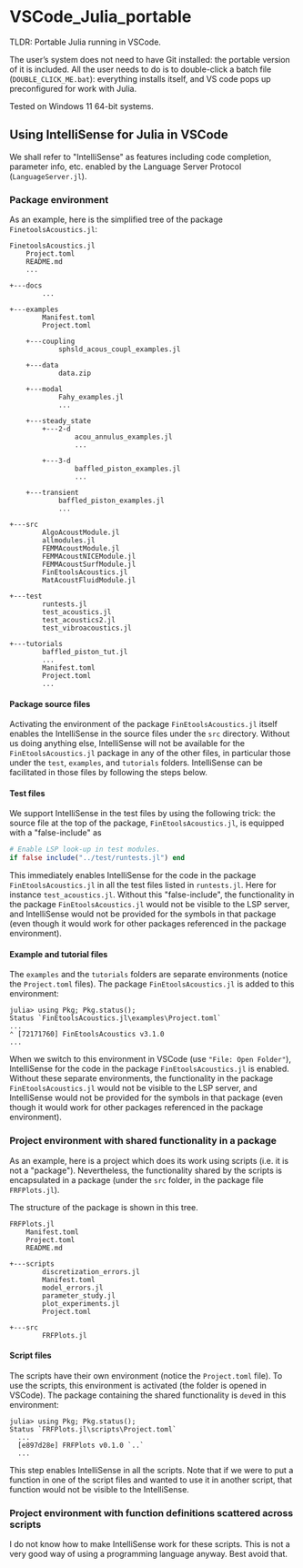 # VSCode_Julia_portable

TLDR: Portable Julia running in VSCode. 

The user’s system does not need to have Git installed: the portable version of
it is included. All the user needs to do is to double-click a batch file
(`DOUBLE_CLICK_ME.bat`): everything installs itself, and VS code pops up
preconfigured for work with Julia. 

Tested on Windows 11 64-bit systems.

## Using IntelliSense for Julia in VSCode

We shall refer to "IntelliSense" as features including code completion,
parameter info, etc. enabled by the Language Server Protocol (`LanguageServer.jl`). 

### Package environment

As an example, here is the simplified tree of the package `FinetoolsAcoustics.jl`:

```
FinetoolsAcoustics.jl
    Project.toml
    README.md
    ...
    
+---docs
        ...
                
+---examples
        Manifest.toml
        Project.toml
        
    +---coupling
            sphsld_acous_coupl_examples.jl
            
    +---data
            data.zip
            
    +---modal
            Fahy_examples.jl
            ...
            
    +---steady_state
        +---2-d
                acou_annulus_examples.jl
                ...
                
        +---3-d
                baffled_piston_examples.jl
                ...
                
    +---transient
            baffled_piston_examples.jl
            ...
            
+---src
        AlgoAcoustModule.jl
        allmodules.jl
        FEMMAcoustModule.jl
        FEMMAcoustNICEModule.jl
        FEMMAcoustSurfModule.jl
        FinEtoolsAcoustics.jl
        MatAcoustFluidModule.jl
        
+---test
        runtests.jl
        test_acoustics.jl
        test_acoustics2.jl
        test_vibroacoustics.jl
        
+---tutorials
        baffled_piston_tut.jl
        ...
        Manifest.toml
        Project.toml
        ...
```      

#### Package source files

Activating the environment of the package `FinEtoolsAcoustics.jl` itself enables
the IntelliSense in the source files under the `src` directory. Without us doing
anything else, IntelliSense will not be available for the
`FinEtoolsAcoustics.jl` package in any of the other files, in particular those
under the `test`, `examples`, and `tutorials` folders. IntelliSense can be facilitated
in those files by following the steps below.

#### Test files

We support IntelliSense in the test files by using the following trick: the
source file at the top of the package, `FinEtoolsAcoustics.jl`, is equipped with
a "false-include" as

```julia
# Enable LSP look-up in test modules.
if false include("../test/runtests.jl") end
```

This immediately enables IntelliSense for the code in the package
`FinEtoolsAcoustics.jl` in all the test files listed in `runtests.jl`. Here for
instance `test_acoustics.jl`. Without this  "false-include", the functionality
in  the package `FinEtoolsAcoustics.jl` would not be visible to the LSP server,
and IntelliSense would not be provided for the symbols in that package (even
though it would work for other packages referenced in the package environment).

#### Example and tutorial files

The `examples` and the `tutorials` folders are separate environments (notice the
`Project.toml` files). The package `FinEtoolsAcoustics.jl` is added to this environment:

```
julia> using Pkg; Pkg.status();
Status `FinEtoolsAcoustics.jl\examples\Project.toml`
...
⌃ [72171760] FinEtoolsAcoustics v3.1.0
...
```

When we switch to this environment in VSCode (use `"File: Open Folder"`),
IntelliSense for the code in the package `FinEtoolsAcoustics.jl` is enabled.
Without these separate environments, the functionality in  the package
`FinEtoolsAcoustics.jl` would not be visible to the LSP server, and IntelliSense
would not be provided for the symbols in that package (even though it would work
for other packages referenced in the package environment).


### Project environment with shared functionality in a package
 
As an example, here is a project which does its work using scripts (i.e. it is
not a "package"). Nevertheless, the functionality shared by the scripts is
encapsulated in a package (under the `src` folder, in the package file
`FRFPlots.jl`).

The structure of the package is shown in this tree.

```
FRFPlots.jl
    Manifest.toml
    Project.toml
    README.md
    
+---scripts
        discretization_errors.jl
        Manifest.toml
        model_errors.jl
        parameter_study.jl
        plot_experiments.jl
        Project.toml
        
+---src
        FRFPlots.jl
```

#### Script files

The scripts have their own environment (notice the `Project.toml` file). To use
the scripts, this environment is activated (the folder is opened in VSCode).
The package containing the shared functionality is `dev`ed in this environment:

```
julia> using Pkg; Pkg.status();
Status `FRFPlots.jl\scripts\Project.toml`
  ...
  [e897d28e] FRFPlots v0.1.0 `..`
  ...
```

This step enables IntelliSense in all the scripts. Note that if we were to put a
function in one of the script files and wanted to use it in another script,
that function would not be visible to the IntelliSense. 

### Project environment with function definitions scattered across scripts

I do not know how to make IntelliSense work for these scripts. This is not a very good way of using a programming language anyway. Best avoid that.

